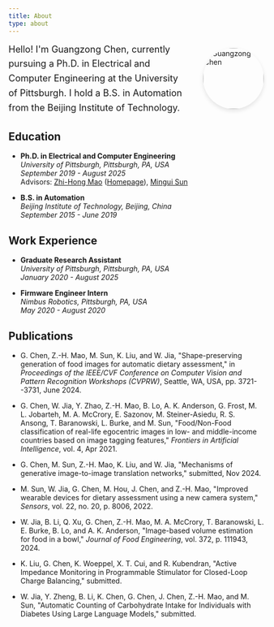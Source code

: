 ```yaml
---
title: About
type: about
---
```


<div style="display: flex; align-items: center; gap: 30px; margin-bottom: 20px;">
  <div style="flex: 1;">
    <p style="margin: 0; font-size: 18px; line-height: 1.6;">Hello! I'm Guangzong Chen, currently pursuing a Ph.D. in Electrical and Computer Engineering at the University of Pittsburgh. I hold a B.S. in Automation from the Beijing Institute of Technology.</p>
  </div>
  <div style="flex: 0 0 120px;">
    <img src="https://avatars.githubusercontent.com/u/18215354?v=4" alt="Guangzong Chen" style="width: 120px; height: 120px; border-radius: 50%; object-fit: cover; box-shadow: 0 4px 8px rgba(0,0,0,0.1);">
  </div>
</div> 

## Education

- **Ph.D. in Electrical and Computer Engineering**  
  *University of Pittsburgh, Pittsburgh, PA, USA*  
  *September 2019 - August 2025*  
  Advisors: [Zhi-Hong Mao](https://www.engineering.pitt.edu/people/faculty/zhi-hong-mao/) ([Homepage](https://sites.pitt.edu/~zhm4/)), [Mingui Sun](https://www.neurosurgery.pitt.edu/people/mingui-sun)

- **B.S. in Automation**  
  *Beijing Institute of Technology, Beijing, China*  
  *September 2015 - June 2019*

## Work Experience

- **Graduate Research Assistant**  
  *University of Pittsburgh, Pittsburgh, PA, USA*  
  *January 2020 - August 2025*

- **Firmware Engineer Intern**  
  *Nimbus Robotics, Pittsburgh, PA, USA*  
  *May 2020 - August 2020*


## Publications

- G. Chen, Z.-H. Mao, M. Sun, K. Liu, and W. Jia, "Shape-preserving generation of food images for automatic dietary assessment," in *Proceedings of the IEEE/CVF Conference on Computer Vision and Pattern Recognition Workshops (CVPRW)*, Seattle, WA, USA, pp. 3721--3731, June 2024.

- G. Chen, W. Jia, Y. Zhao, Z.-H. Mao, B. Lo, A. K. Anderson, G. Frost, M. L. Jobarteh, M. A. McCrory, E. Sazonov, M. Steiner-Asiedu, R. S. Ansong, T. Baranowski, L. Burke, and M. Sun, "Food/Non-Food classification of real-life egocentric images in low- and middle-income countries based on image tagging features," *Frontiers in Artificial Intelligence*, vol. 4, Apr 2021.

- G. Chen, M. Sun, Z.-H. Mao, K. Liu, and W. Jia, "Mechanisms of generative image-to-image translation networks," submitted, Nov 2024.

- M. Sun, W. Jia, G. Chen, M. Hou, J. Chen, and Z.-H. Mao, "Improved wearable devices for dietary assessment using a new camera system," *Sensors*, vol. 22, no. 20, p. 8006, 2022.

- W. Jia, B. Li, Q. Xu, G. Chen, Z.-H. Mao, M. A. McCrory, T. Baranowski, L. E. Burke, B. Lo, and A. K. Anderson, "Image-based volume estimation for food in a bowl," *Journal of Food Engineering*, vol. 372, p. 111943, 2024.

- K. Liu, G. Chen, K. Woeppel, X. T. Cui, and R. Kubendran, "Active Impedance Monitoring in Programmable Stimulator for Closed-Loop Charge Balancing," submitted.

- W. Jia, Y. Zheng, B. Li, K. Chen, G. Chen, J. Chen, Z.-H. Mao, and M. Sun, "Automatic Counting of Carbohydrate Intake for Individuals with Diabetes Using Large Language Models," submitted.

